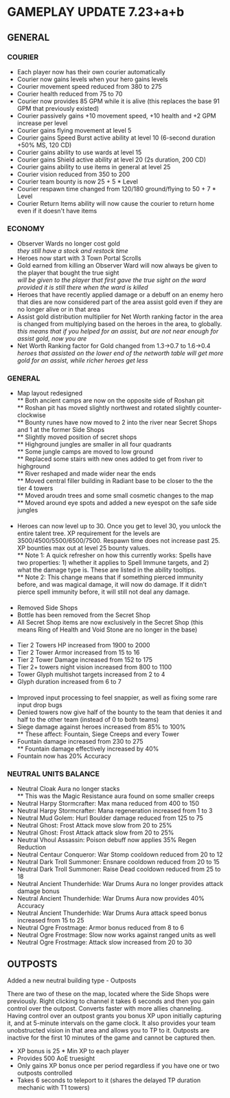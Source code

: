 # GAMEPLAY UPDATE 7.23+a+b

## GENERAL

### COURIER

* Each player now has their own courier automatically
* Courier now gains levels when your hero gains levels
* Courier movement speed reduced from 380 to 275
* Courier health reduced from 75 to 70
* Courier now provides 85 GPM while it is alive (this replaces the base 91 GPM that previously existed)
* Courier passively gains +10 movement speed, +10 health and +2 GPM increase per level
* Courier gains flying movement at level 5
* Courier gains Speed Burst active ability at level 10 (6-second duration +50% MS, 120 CD)
* Courier gains ability to use wards at level 15
* Courier gains Shield active ability at level 20 (2s duration, 200 CD)
* Courier gains ability to use items in general at level 25
* Courier vision reduced from 350 to 200
* Courier team bounty is now 25 + 5 * Level
* Courier respawn time changed from 120/180 ground/flying to 50 + 7 * Level
* Courier Return Items ability will now cause the courier to return home even if it doesn't have items

### ECONOMY

* Observer Wards no longer cost gold  
*they still have a stock and restock time*
* Heroes now start with 3 Town Portal Scrolls
* Gold earned from killing an Observer Ward will now always be given to the player that bought the true sight  
*will be given to the player that first gave the true sight on the ward provided it is still there when the ward is killed*
* Heroes that have recently applied damage or a debuff on an enemy hero that dies are now considered part of the area assist gold even if they are no longer alive or in that area
* Assist gold distribution multiplier for Net Worth ranking factor in the area is changed from multiplying based on the heroes in the area, to globally.  
*this means that if you helped for an assist, but are not near enough for assist gold, now you are*
* Net Worth Ranking factor for Gold changed from 1.3->0.7 to 1.6->0.4  
*heroes that assisted on the lower end of the networth table will get more gold for an assist, while richer heroes get less*

### GENERAL

* Map layout redesigned  
** Both ancient camps are now on the opposite side of Roshan pit  
** Roshan pit has moved slightly northwest and rotated slightly counter-clockwise  
** Bounty runes have now moved to 2 into the river near Secret Shops and 1 at the former Side Shops  
** Slightly moved position of secret shops  
** Highground jungles are smaller in all four quadrants  
** Some jungle camps are moved to low ground  
** Replaced some stairs with new ones added to get from river to highground  
** River reshaped and made wider near the ends  
** Moved central filler building in Radiant base to be closer to the the tier 4 towers  
** Moved aroudn trees and some small cosmetic changes to the map  
** Moved around eye spots and added a new eyespot on the safe side jungles  

####
* Heroes can now level up to 30. Once you get to level 30, you unlock the entire talent tree. XP requirement for the levels are 3500/4500/5500/6500/7500. Respawn time does not increase past 25. XP bounties max out at level 25 bounty values.  
** Note 1: A quick refresher on how this currently works: Spells have two properties: 1) whether it applies to Spell Immune targets, and 2) what the damage type is. These are listed in the ability tooltips.  
** Note 2: This change means that if something pierced immunity before, and was magical damage, it will now do damage. If it didn't pierce spell immunity before, it will still not deal any damage.

####
* Removed Side Shops
* Bottle has been removed from the Secret Shop
* All Secret Shop items are now exclusively in the Secret Shop (this means Ring of Health and Void Stone are no longer in the base)

####
* Tier 2 Towers HP increased from 1900 to 2000
* Tier 2 Tower Armor increased from 15 to 16
* Tier 2 Tower Damage increased from 152 to 175
* Tier 2+ towers night vision increased from 800 to 1100
* Tower Glyph multishot targets increased from 2 to 4
* Glyph duration increased from 6 to 7

####
* Improved input processing to feel snappier, as well as fixing some rare input drop bugs
* Denied towers now give half of the bounty to the team that denies it and half to the other team (instead of 0 to both teams)
* Siege damage against heroes increased from 85% to 100%  
** These affect: Fountain, Siege Creeps and every Tower  
* Fountain damage increased from 230 to 275  
** Fountain damage effectively increased by 40%
* Fountain now has 20% Accuracy

### NEUTRAL UNITS BALANCE

* Neutral Cloak Aura no longer stacks  
** This was the Magic Resistance aura found on some smaller creeps
* Neutral Harpy Stormcrafter: Max mana reduced from 400 to 150
* Neutral Harpy Stormcrafter: Mana regeneration increased from 1 to 3
* Neutral Mud Golem: Hurl Boulder damage reduced from 125 to 75
* Neutral Ghost: Frost Attack move slow from 20 to 25%
* Neutral Ghost: Frost Attack attack slow from 20 to 25%
* Neutral Vhoul Assassin: Poison debuff now applies 35% Regen Reduction
* Neutral Centaur Conqueror: War Stomp cooldown reduced from 20 to 12
* Neutral Dark Troll Summoner: Ensnare cooldown reduced from 20 to 15
* Neutral Dark Troll Summoner: Raise Dead cooldown reduced from 25 to 18
* Neutral Ancient Thunderhide: War Drums Aura no longer provides attack damage bonus
* Neutral Ancient Thunderhide: War Drums Aura now provides 40% Accuracy
* Neutral Ancient Thunderhide: War Drums Aura attack speed bonus increased from 15 to 25
* Neutral Ogre Frostmage: Armor bonus reduced from 8 to 6
* Neutral Ogre Frostmage: Slow now works against ranged units as well
* Neutral Ogre Frostmage: Attack slow increased from 20 to 30

## OUTPOSTS
Added a new neutral building type - Outposts  

There are two of these on the map, located where the Side Shops were previously. Right clicking to channel it takes 6 seconds and then you gain control over the outpost. Converts faster with more allies channeling. Having control over an outpost grants you bonus XP upon initially capturing it, and at 5-minute intervals on the game clock. It also provides your team unobstructed vision in that area and allows you to TP to it. Outposts are inactive for the first 10 minutes of the game and cannot be captured then.

* XP bonus is 25 * Min XP to each player
* Provides 500 AoE truesight
* Only gains XP bonus once per period regardless if you have one or two outposts controlled
* Takes 6 seconds to teleport to it (shares the delayed TP duration mechanic with T1 towers)


